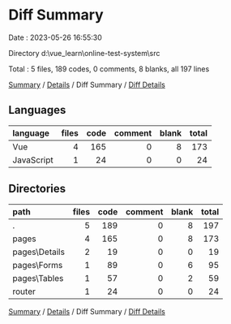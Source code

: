 # Diff Summary

Date : 2023-05-26 16:55:30

Directory d:\\vue_learn\\online-test-system\\src

Total : 5 files,  189 codes, 0 comments, 8 blanks, all 197 lines

[Summary](results.md) / [Details](details.md) / Diff Summary / [Diff Details](diff-details.md)

## Languages
| language | files | code | comment | blank | total |
| :--- | ---: | ---: | ---: | ---: | ---: |
| Vue | 4 | 165 | 0 | 8 | 173 |
| JavaScript | 1 | 24 | 0 | 0 | 24 |

## Directories
| path | files | code | comment | blank | total |
| :--- | ---: | ---: | ---: | ---: | ---: |
| . | 5 | 189 | 0 | 8 | 197 |
| pages | 4 | 165 | 0 | 8 | 173 |
| pages\\Details | 2 | 19 | 0 | 0 | 19 |
| pages\\Forms | 1 | 89 | 0 | 6 | 95 |
| pages\\Tables | 1 | 57 | 0 | 2 | 59 |
| router | 1 | 24 | 0 | 0 | 24 |

[Summary](results.md) / [Details](details.md) / Diff Summary / [Diff Details](diff-details.md)